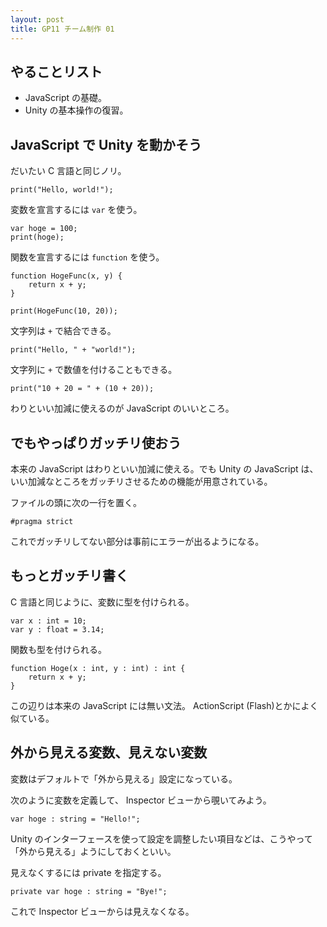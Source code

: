 ```yaml
---
layout: post
title: GP11 チーム制作 01
---
```


## やることリスト

- JavaScript の基礎。
- Unity の基本操作の復習。

## JavaScript で Unity を動かそう

だいたい C 言語と同じノリ。

    print("Hello, world!");

変数を宣言するには `var` を使う。

    var hoge = 100;
    print(hoge);

関数を宣言するには `function` を使う。

    function HogeFunc(x, y) {
        return x + y;
    }
    
    print(HogeFunc(10, 20));

文字列は `+` で結合できる。

    print("Hello, " + "world!");

文字列に `+` で数値を付けることもできる。

    print("10 + 20 = " + (10 + 20));

わりといい加減に使えるのが JavaScript のいいところ。

## でもやっぱりガッチリ使おう

本来の JavaScript はわりといい加減に使える。でも Unity の JavaScript は、いい加減なところをガッチリさせるための機能が用意されている。

ファイルの頭に次の一行を置く。

    #pragma strict

これでガッチリしてない部分は事前にエラーが出るようになる。

## もっとガッチリ書く

C 言語と同じように、変数に型を付けられる。

    var x : int = 10;
    var y : float = 3.14;

関数も型を付けられる。

    function Hoge(x : int, y : int) : int {
        return x + y;
    }

この辺りは本来の JavaScript には無い文法。 ActionScript (Flash)とかによく似ている。

## 外から見える変数、見えない変数

変数はデフォルトで「外から見える」設定になっている。

次のように変数を定義して、 Inspector ビューから覗いてみよう。

    var hoge : string = "Hello!";

Unity のインターフェースを使って設定を調整したい項目などは、こうやって「外から見える」ようにしておくといい。

見えなくするには private を指定する。

    private var hoge : string = "Bye!";

これで Inspector ビューからは見えなくなる。
